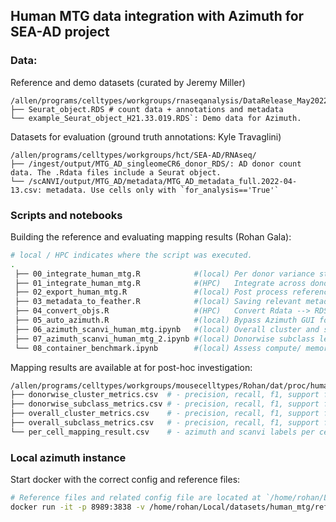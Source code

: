 ## Human MTG data integration with Azimuth for SEA-AD project



### Data:
Reference and demo datasets (curated by Jeremy Miller)
``` 
/allen/programs/celltypes/workgroups/rnaseqanalysis/DataRelease_May2022/human_MTG_reference/Azimuth_files/
├── Seurat_object.RDS # count data + annotations and metadata
└── example_Seurat_object_H21.33.019.RDS`: Demo data for Azimuth.
```
 Datasets for evaluation (ground truth annotations: Kyle Travaglini)
 ```
 /allen/programs/celltypes/workgroups/hct/SEA-AD/RNAseq/
├── /ingest/output/MTG_AD_singleomeCR6_donor_RDS/: AD donor count data. The .Rdata files include a Seurat object.
└── /scANVI/output/MTG_AD/metadata/MTG_AD_metadata_full.2022-04-13.csv: metadata. Use cells only with `for_analysis=='True'`
```

### Scripts and notebooks
Building the reference and evaluating mapping results (Rohan Gala):
```bash
# local / HPC indicates where the script was executed. 
.
 ├── 00_integrate_human_mtg.R            #(local) Per donor variance stabilization
 ├── 01_integrate_human_mtg.R            #(HPC)   Integrate across donors
 ├── 02_export_human_mtg.R               #(local) Post process reference files 
 ├── 03_metadata_to_feather.R            #(local) Saving relevant metadata for fast read operation
 ├── 04_convert_objs.R                   #(HPC)   Convert Rdata --> RDS for lower memory footprint
 ├── 05_auto_azimuth.R                   #(local) Bypass Azimuth GUI for evaluation datasets
 ├── 06_azimuth_scanvi_human_mtg.ipynb   #(local) Overall cluster and subclass level precision-recall plots
 ├── 07_azimuth_scanvi_human_mtg_2.ipynb #(local) Donorwise subclass level precision-recall plots
 └── 08_container_benchmark.ipynb        #(local) Assess compute/ memory/network footprint intended use case
```

Mapping results are available at for post-hoc investigation:
```bash
/allen/programs/celltypes/workgroups/mousecelltypes/Rohan/dat/proc/human_mtg_azimuth_eval/
├── donorwise_cluster_metrics.csv  # - precision, recall, f1, support for each donor
├── donorwise_subclass_metrics.csv # - precision, recall, f1, support for each donor
├── overall_cluster_metrics.csv    # - precision, recall, f1, support for pooled donors
├── overall_subclass_metrics.csv   # - precision, recall, f1, support for pooled donors
└── per_cell_mapping_result.csv    # - azimuth and scanvi labels per cell for cluster and subclass. 
```

### Local azimuth instance

Start docker with the correct config and reference files:
```bash
# Reference files and related config file are located at `/home/rohan/Local/datasets/human_mtg/ref_proc/`
docker run -it -p 8989:3838 -v /home/rohan/Local/datasets/human_mtg/ref_proc/:/reference_data/:ro azimuth R -e "Azimuth::AzimuthApp(config = '/reference_data/config.json')"
```



